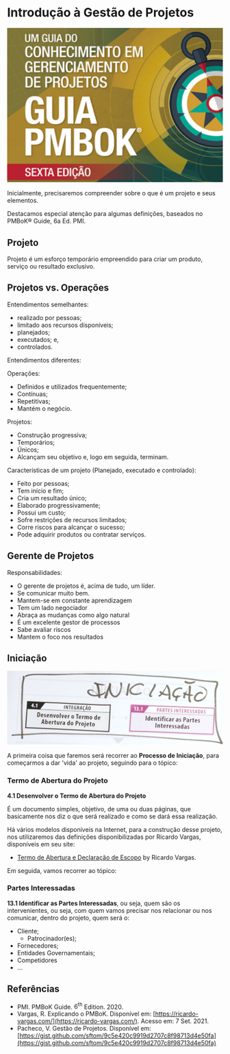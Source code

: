 # Introdução à Gestão de Projetos

![PMBoK Guide](../img/pmbok-guide.png)

Inicialmente, precisaremos compreender sobre o que é um projeto e seus elementos.

Destacamos especial atenção para algumas definições, baseados no PMBoK&reg; Guide, 6a Ed. PMI.

## Projeto

Projeto é um esforço temporário empreendido para criar um produto, serviço ou resultado exclusivo.

## Projetos vs. Operações

Entendimentos semelhantes: 

- realizado por pessoas;
- limitado aos recursos disponíveis;
- planejados;
- executados; e,
- controlados.

Entendimentos diferentes:

Operações:

- Definidos e utilizados frequentemente;
- Contínuas;
- Repetitivas;
- Mantém o negócio.

Projetos:
- Construção progressiva;
- Temporários;
- Únicos;
- Alcançam seu objetivo e, logo em seguida, terminam.

Características de um projeto (Planejado, executado e controlado):
- Feito por pessoas;
- Tem início e fim;
- Cria um resultado único;
- Elaborado progressivamente;
- Possui um custo;
- Sofre restrições de recursos limitados;
- Corre riscos para alcançar o sucesso;
- Pode adquirir produtos ou contratar serviços.

## Gerente de Projetos

Responsabilidades:

- O gerente de projetos é, acima de tudo, um líder.
- Se comunicar muito bem.
- Mantem-se em constante aprendizagem
- Tem um lado negociador
- Abraça as mudanças como algo natural
- É um excelente gestor de processos
- Sabe avaliar riscos
- Mantem o foco nos resultados

## Iniciação 

![Iniciação](../img/iniciacao.png)

A primeira coisa que faremos será recorrer ao **Processo de Iniciação**, para começarmos a dar 'vida' ao projeto, seguindo para o tópico:

### Termo de Abertura do Projeto

**4.1 Desenvolver o Termo de Abertura do Projeto**
 
É um documento simples, objetivo, de uma ou duas páginas, que basicamente nos diz o que será realizado e como se dará essa realização.

Há vários modelos disponíveis na Internet, para a construção desse projeto, nos utilizaremos das definições disponibilizadas por Ricardo Vargas, disponíveis em seu site:

- [Termo de Abertura e Declaração de Escopo](https://ricardo-vargas.com/pt/downloads/project-charter-and-scope-statement-content-and-d-65/) by Ricardo Vargas.

Em seguida, vamos recorrer ao tópico:

### Partes Interessadas

**13.1 Identificar as Partes Interessadas**, ou seja, quem são os intervenientes, ou seja, com quem vamos precisar nos relacionar ou nos comunicar, dentro do projeto, quem será o:

- Cliente;
    - Patrocinador(es);
- Fornecedores;
- Entidades Governamentais;
- Competidores
- ...






## Referências

- PMI. PMBoK Guide. $6^{\text{th}}$ Edition. 2020.
- Vargas, R. Explicando o PMBoK. Disponível em: [https://ricardo-vargas.com/](https://ricardo-vargas.com/). Acesso em: 7 Set. 2021.
- Pacheco, V. Gestão de Projetos. Disponível em: [https://gist.github.com/sftom/9c5e420c9919d2707c8f98713d4e50fa](https://gist.github.com/sftom/9c5e420c9919d2707c8f98713d4e50fa)


